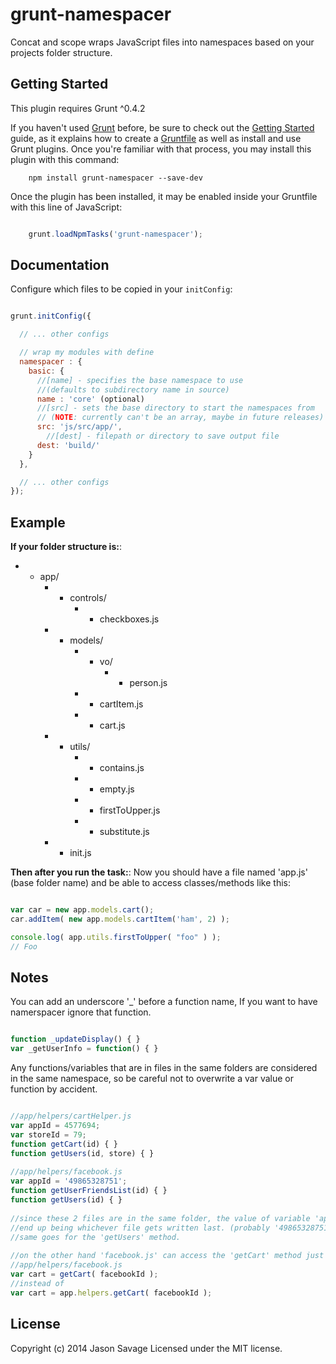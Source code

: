 grunt-namespacer
================

Concat and scope wraps JavaScript files into namespaces based on your projects folder structure.

## Getting Started

This plugin requires Grunt ^0.4.2

If you haven't used [Grunt](http://gruntjs.com/) before, be sure to check out the [Getting Started](http://gruntjs.com/getting-started) guide, as it explains how to create a [Gruntfile](http://gruntjs.com/sample-gruntfile) as well as install and use Grunt plugins. Once you're familiar with that process, you may install this plugin with this command:

```Shell
    npm install grunt-namespacer --save-dev
```

Once the plugin has been installed, it may be enabled inside your Gruntfile with this line of JavaScript:

```javascript

    grunt.loadNpmTasks('grunt-namespacer');

```

## Documentation
Configure which files to be copied in your `initConfig`:

```javascript

grunt.initConfig({

  // ... other configs

  // wrap my modules with define
  namespacer : {
    basic: {
	  //[name] - specifies the base namespace to use
	  //(defaults to subdirectory name in source)
	  name : 'core' (optional)
	  //[src] - sets the base directory to start the namespaces from 
	  // (NOTE: currently can't be an array, maybe in future releases)
      src: 'js/src/app/',
		//[dest] - filepath or directory to save output file
      dest: 'build/'
    }
  },

  // ... other configs
});

```

## Example

**If your folder structure is:**:
* + app/
	* + controls/
		* + checkboxes.js
	* + models/
		* + vo/
			* - person.js
		* - cartItem.js
		* - cart.js
	* + utils/
		* - contains.js
		* - empty.js
		* - firstToUpper.js
		* - substitute.js
	* - init.js

**Then after you run the task:**: 
Now you should have a file named 'app.js' (base folder name) and be able to access classes/methods like this:

```javascript

var car = new app.models.cart();
car.addItem( new app.models.cartItem('ham', 2) );

console.log( app.utils.firstToUpper( "foo" ) );
// Foo

```

## Notes

You can add an underscore '_' before a function name, If you want to have namerspacer ignore that function.

```javascript

function _updateDisplay() { }
var _getUserInfo = function() { }

```

Any functions/variables that are in files in the same folders are considered in the same namespace, so be careful not to overwrite a var value or function by accident.

```javascript

//app/helpers/cartHelper.js
var appId = 4577694;
var storeId = 79;
function getCart(id) { }
function getUsers(id, store) { }
 
//app/helpers/facebook.js
var appId = '49865328751';
function getUserFriendsList(id) { }
function getUsers(id) { }
 
//since these 2 files are in the same folder, the value of variable 'appId' will
//end up being whichever file gets written last. (probably '49865328751' from facebook.js)
//same goes for the 'getUsers' method.
 
//on the other hand 'facebook.js' can access the 'getCart' method just by name and not namespace
//app/helpers/facebook.js
var cart = getCart( facebookId );
//instead of
var cart = app.helpers.getCart( facebookId );

```

## License

Copyright (c) 2014 Jason Savage
Licensed under the MIT license.
